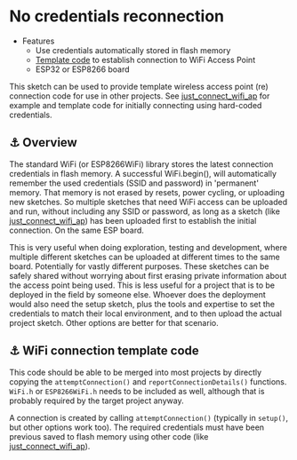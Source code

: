 # No credentials reconnection

* Features
  * Use credentials automatically stored in flash memory
  * [Template code](#link_template_code) to establish connection to WiFi Access Point
  * ESP32 or ESP8266 board

This sketch can be used to provide template wireless access point (re) connection code for use in other projects. See
[just_connect_wifi_ap](../just_connect_wifi_ap/)
for example and template code for initially connecting using hard-coded credentials.

<!--
* [Link](#link_link)
## <a name="link_link">⚓</a> Link
-->

## <a name="link_overview">⚓</a> Overview

The standard WiFi (or ESP8266WiFi) library stores the latest connection credentials in flash memory. A successful WiFi.begin(), will automatically remember the used credentials (SSID and password) in 'permanent' memory. That memory is not erased by resets, power cycling, or uploading new sketches. So multiple sketches that need WiFi access can be uploaded and run, without including any SSID or password, as long as a sketch (like [just_connect_wifi_ap](../just_connect_wifi_ap/)) has been uploaded first to establish the initial connection. On the same ESP board.

This is very useful when doing exploration, testing and development, where multiple different sketches can be uploaded at different times to the same board. Potentially for vastly different purposes. These sketches can be safely shared without worrying about first erasing private information about the access point being used. This is less useful for a project that is to be deployed in the field by someone else. Whoever does the deployment would also need the setup sketch, plus the tools and expertise to set the credentials to match their local environment, and to then upload the actual project sketch. Other options are better for that scenario.

## <a name="link_template_code">⚓</a> WiFi connection template code

This code should be able to be merged into most projects by directly copying the `attemptConnection()` and `reportConnectionDetails()` functions. `WiFi.h` or `ESP8266WiFi.h` needs to be included as well, although that is probably required by the target project anyway.

A connection is created by calling `attemptConnection()` (typically in `setup()`, but other options work too). The required credentials must have been previous saved to flash memory using other code (like [just_connect_wifi_ap](../just_connect_wifi_ap/)).

